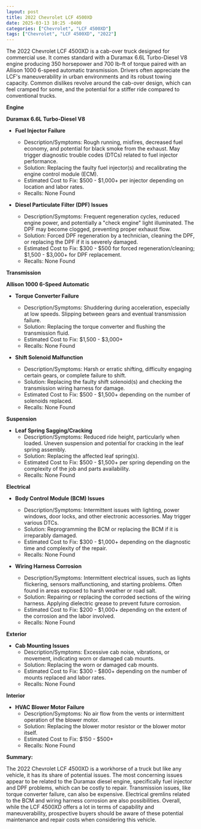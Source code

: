 ```yaml
---
layout: post
title: 2022 Chevrolet LCF 4500XD
date: 2025-03-13 10:25 -0400
categories: ["Chevrolet", "LCF 4500XD"]
tags: ["Chevrolet", "LCF 4500XD", "2022"]
---
```

The 2022 Chevrolet LCF 4500XD is a cab-over truck designed for commercial use. It comes standard with a Duramax 6.6L Turbo-Diesel V8 engine producing 350 horsepower and 700 lb-ft of torque paired with an Allison 1000 6-speed automatic transmission. Drivers often appreciate the LCF's maneuverability in urban environments and its robust towing capacity. Common dislikes revolve around the cab-over design, which can feel cramped for some, and the potential for a stiffer ride compared to conventional trucks.

**Engine**

**Duramax 6.6L Turbo-Diesel V8**

*   **Fuel Injector Failure**
    *   Description/Symptoms: Rough running, misfires, decreased fuel economy, and potential for black smoke from the exhaust. May trigger diagnostic trouble codes (DTCs) related to fuel injector performance.
    *   Solution: Replacing the faulty fuel injector(s) and recalibrating the engine control module (ECM).
    *   Estimated Cost to Fix: $500 - $1,000+ per injector depending on location and labor rates.
    *   Recalls: None Found

*   **Diesel Particulate Filter (DPF) Issues**
    *   Description/Symptoms: Frequent regeneration cycles, reduced engine power, and potentially a "check engine" light illuminated. The DPF may become clogged, preventing proper exhaust flow.
    *   Solution: Forced DPF regeneration by a technician, cleaning the DPF, or replacing the DPF if it is severely damaged.
    *   Estimated Cost to Fix: $300 - $500 for forced regeneration/cleaning; $1,500 - $3,000+ for DPF replacement.
    *   Recalls: None Found

**Transmission**

**Allison 1000 6-Speed Automatic**

*   **Torque Converter Failure**
    *   Description/Symptoms: Shuddering during acceleration, especially at low speeds. Slipping between gears and eventual transmission failure.
    *   Solution: Replacing the torque converter and flushing the transmission fluid.
    *   Estimated Cost to Fix: $1,500 - $3,000+
    *   Recalls: None Found

*   **Shift Solenoid Malfunction**
    *   Description/Symptoms: Harsh or erratic shifting, difficulty engaging certain gears, or complete failure to shift.
    *   Solution: Replacing the faulty shift solenoid(s) and checking the transmission wiring harness for damage.
    *   Estimated Cost to Fix: $500 - $1,500+ depending on the number of solenoids replaced.
    *   Recalls: None Found

**Suspension**

*   **Leaf Spring Sagging/Cracking**
    *   Description/Symptoms: Reduced ride height, particularly when loaded. Uneven suspension and potential for cracking in the leaf spring assembly.
    *   Solution: Replacing the affected leaf spring(s).
    *   Estimated Cost to Fix: $500 - $1,500+ per spring depending on the complexity of the job and parts availability.
    *   Recalls: None Found

**Electrical**

*   **Body Control Module (BCM) Issues**
    *   Description/Symptoms: Intermittent issues with lighting, power windows, door locks, and other electronic accessories. May trigger various DTCs.
    *   Solution: Reprogramming the BCM or replacing the BCM if it is irreparably damaged.
    *   Estimated Cost to Fix: $300 - $1,000+ depending on the diagnostic time and complexity of the repair.
    *   Recalls: None Found

*   **Wiring Harness Corrosion**
    *   Description/Symptoms: Intermittent electrical issues, such as lights flickering, sensors malfunctioning, and starting problems. Often found in areas exposed to harsh weather or road salt.
    *   Solution: Repairing or replacing the corroded sections of the wiring harness. Applying dielectric grease to prevent future corrosion.
    *   Estimated Cost to Fix: $200 - $1,000+ depending on the extent of the corrosion and the labor involved.
    *   Recalls: None Found

**Exterior**

*   **Cab Mounting Issues**
    *   Description/Symptoms: Excessive cab noise, vibrations, or movement, indicating worn or damaged cab mounts.
    *   Solution: Replacing the worn or damaged cab mounts.
    *   Estimated Cost to Fix: $300 - $800+ depending on the number of mounts replaced and labor rates.
    *   Recalls: None Found

**Interior**

*   **HVAC Blower Motor Failure**
    *   Description/Symptoms: No air flow from the vents or intermittent operation of the blower motor.
    *   Solution: Replacing the blower motor resistor or the blower motor itself.
    *   Estimated Cost to Fix: $150 - $500+
    *   Recalls: None Found

**Summary:**

The 2022 Chevrolet LCF 4500XD is a workhorse of a truck but like any vehicle, it has its share of potential issues. The most concerning issues appear to be related to the Duramax diesel engine, specifically fuel injector and DPF problems, which can be costly to repair. Transmission issues, like torque converter failure, can also be expensive. Electrical gremlins related to the BCM and wiring harness corrosion are also possibilities. Overall, while the LCF 4500XD offers a lot in terms of capability and maneuverability, prospective buyers should be aware of these potential maintenance and repair costs when considering this vehicle.

